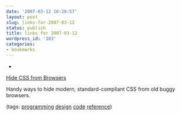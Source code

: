 ```yaml
---
date: '2007-03-12 16:20:57'
layout: post
slug: links-for-2007-03-12
status: publish
title: links for 2007-03-12
wordpress_id: '183'
categories:
- bookmarks
---
```



	
  * 
		

[Hide CSS from Browsers](http://w3development.de/css/hide_css_from_browsers/)


		

Handy ways to hide modern, standard-compliant CSS from old buggy browsers.


		

(tags: [programming](http://del.icio.us/eob/programming) [design](http://del.icio.us/eob/design) [code](http://del.icio.us/eob/code) [reference](http://del.icio.us/eob/reference))


	



